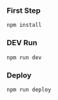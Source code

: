 ### First Step ###

```
npm install
```

### DEV Run ###

```
npm run dev
```

### Deploy ###

```
npm run deploy
```
